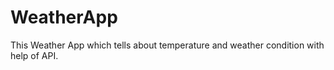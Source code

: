 # WeatherApp
This Weather App which tells about temperature and weather condition with help of API.
